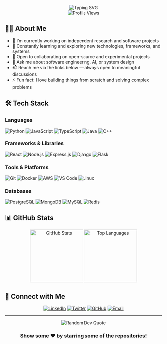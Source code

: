 <!-- 
  GitHub Profile README Template
  
  📝 Customization Guide:
  1. Update the social media links in the "Connect with Me" section
  2. Modify the email address to your actual email
  3. Adjust the tech stack badges to match your skills
  4. Customize the "About Me" section with your information
  5. Edit the typing animation messages in the header
  
  All GitHub stats and badges will automatically update based on your activity!
-->

<div align="center">
  <img src="https://readme-typing-svg.herokuapp.com?font=Fira+Code&size=32&duration=2800&pause=2000&color=A177F7&center=true&vCenter=true&width=940&lines=Hey!+It's+scmisa+%F0%9F%91%8B;Welcome+to+my+GitHub+Profile!;Let's+Build+Something+Amazing!" alt="Typing SVG" />
</div>

<div align="center">
  <img src="https://komarev.com/ghpvc/?username=scmisa&label=Profile%20views&color=0e75b6&style=flat" alt="Profile Views" />
</div>

## 👨‍💻 About Me

- 🔭 I’m currently working on independent research and software projects
- 🌱 Constantly learning and exploring new technologies, frameworks, and systems
- 👯 Open to collaborating on open-source and experimental projects
- 💬 Ask me about software engineering, AI, or system design
- 📫 Reach me via the links below — always open to meaningful discussions
- ⚡ Fun fact: I love building things from scratch and solving complex problems

## 🛠️ Tech Stack

### Languages
![Python](https://img.shields.io/badge/Python-3776AB?style=for-the-badge&logo=python&logoColor=white)
![JavaScript](https://img.shields.io/badge/JavaScript-F7DF1E?style=for-the-badge&logo=javascript&logoColor=black)
![TypeScript](https://img.shields.io/badge/TypeScript-007ACC?style=for-the-badge&logo=typescript&logoColor=white)
![Java](https://img.shields.io/badge/Java-ED8B00?style=for-the-badge&logo=openjdk&logoColor=white)
![C++](https://img.shields.io/badge/C++-00599C?style=for-the-badge&logo=cplusplus&logoColor=white)

### Frameworks & Libraries
![React](https://img.shields.io/badge/React-20232A?style=for-the-badge&logo=react&logoColor=61DAFB)
![Node.js](https://img.shields.io/badge/Node.js-43853D?style=for-the-badge&logo=node.js&logoColor=white)
![Express.js](https://img.shields.io/badge/Express.js-404D59?style=for-the-badge&logo=express&logoColor=white)
![Django](https://img.shields.io/badge/Django-092E20?style=for-the-badge&logo=django&logoColor=white)
![Flask](https://img.shields.io/badge/Flask-000000?style=for-the-badge&logo=flask&logoColor=white)

### Tools & Platforms
![Git](https://img.shields.io/badge/Git-F05032?style=for-the-badge&logo=git&logoColor=white)
![Docker](https://img.shields.io/badge/Docker-2496ED?style=for-the-badge&logo=docker&logoColor=white)
![AWS](https://img.shields.io/badge/AWS-232F3E?style=for-the-badge&logo=amazon-aws&logoColor=white)
![VS Code](https://img.shields.io/badge/VS_Code-007ACC?style=for-the-badge&logo=visual-studio-code&logoColor=white)
![Linux](https://img.shields.io/badge/Linux-FCC624?style=for-the-badge&logo=linux&logoColor=black)

### Databases
![PostgreSQL](https://img.shields.io/badge/PostgreSQL-316192?style=for-the-badge&logo=postgresql&logoColor=white)
![MongoDB](https://img.shields.io/badge/MongoDB-4EA94B?style=for-the-badge&logo=mongodb&logoColor=white)
![MySQL](https://img.shields.io/badge/MySQL-005C84?style=for-the-badge&logo=mysql&logoColor=white)
![Redis](https://img.shields.io/badge/Redis-DC382D?style=for-the-badge&logo=redis&logoColor=white)

## 📊 GitHub Stats

<div align="center">
  <img src="https://github-readme-stats.vercel.app/api?username=scmisa&show_icons=true&theme=radical&hide_border=true&count_private=true" alt="GitHub Stats" height="170" />
  <img src="https://github-readme-stats.vercel.app/api/top-langs/?username=scmisa&layout=compact&theme=radical&hide_border=true" alt="Top Languages" height="170" />
</div>

<!--START_SECTION:activity-->
<!--END_SECTION:activity-->

## 🔗 Connect with Me

<!-- Update these links with your actual social media profiles -->
<div align="center">
  
[![LinkedIn](https://img.shields.io/badge/LinkedIn-0077B5?style=for-the-badge&logo=linkedin&logoColor=white)](https://linkedin.com/in/jakub-oleszczuk/)
[![Twitter](https://img.shields.io/badge/Twitter-1DA1F2?style=for-the-badge&logo=twitter&logoColor=white)](https://twitter.com/misavxd1)
[![GitHub](https://img.shields.io/badge/GitHub-100000?style=for-the-badge&logo=github&logoColor=white)](https://github.com/scmisa)
[![Email](https://img.shields.io/badge/Email-D14836?style=for-the-badge&logo=gmail&logoColor=white)](mailto:jakuboleszczuk@protonmail.com)

</div>

---

<div align="center">
  <img src="https://quotes-github-readme.vercel.app/api?type=horizontal&theme=radical" alt="Random Dev Quote" />
</div>

<div align="center">
  
  ### Show some ❤️ by starring some of the repositories!
  
</div>
